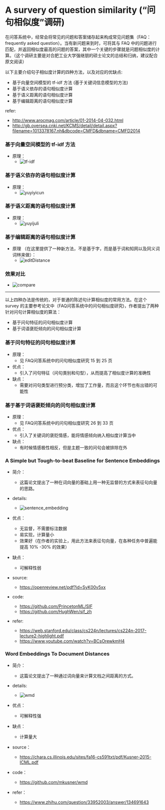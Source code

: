 # A survery of question similarity (“问句相似度”调研)

在问答系统中，经常会将常见的问题和答案储存起来构成常见问题集（FAQ：frequently asked question）。当有新问题来到时，可将其与 FAQ 中的问题进行匹配，并返回相似度最高的问题的答案，其中一个关键的步骤就是问题相似度的计算。（这个调研主要是对合肥工业大学强继朋的硕士论文的总结和归纳，建议配合原文阅读）

以下主要介绍句子相似度计算的四种方法，以及对应的优缺点:  
- 基于向量空间模型的 tf-idf 方法 (基于关键词信息模型的方法)
- 基于语义依存的语句相似度计算
- 基于语义距离的语句相似度计算
- 基于编辑距离的语句相似度计算

refer:
- http://www.arocmag.com/article/01-2014-04-032.html
- http://gb.oversea.cnki.net/KCMS/detail/detail.aspx?filename=1013378167.nh&dbcode=CMFD&dbname=CMFD2014

### 基于向量空间模型的 tf-idf 方法
- 原理：  
    - ![tf-idf](./img/tf-idf.png)


### 基于语义依存的语句相似度计算
- 原理：
    - ![yuyiyicun](./img/yuyiyicun.png)

### 基于语义距离的语句相似度计算
- 原理：
    - ![yuyijuli](./img/yuyijuli.png)

### 基于编辑距离的语句相似度计算
- 原理 （在这里提供了一种新方法，不是基于字，而是基于词和知网以及同义词词林来做）：
    - ![editDistance](./img/editDistance.png)

### 效果对比
- ![compare](./img/compare.png)

---
以上四种办法是传统的，对于普通的陈述句计算相似度的常用方法。在这个 survey 的主要参考论文中（FAQ问答系统中的问句相似度研究)，作者提出了两种针对问句计算相似度的算法：

- 基于问句特征的问句相似度计算
- 基于词语褒贬倾向的问句相似度计算  

### 基于问句特征的问句相似度计算
- 原理：  
    - 见 FAQ问答系统中的问句相似度研究 15 到 25 页
- 优点：
    - 引入了问句特征（问句类别和句型），从而提高了相似度计算的准确性
- 缺点：
    - 需要对问句类型进行预分类，增加了工作量，而且这个环节也有出错的可能性


### 基于基于词语褒贬倾向的问句相似度计算
- 原理： 
    - 见 FAQ问答系统中的问句相似度研究 26 到 33 页
- 优点：
    - 引入了关键词的褒贬情感，能将情感倾向纳入相似度计算当中
- 缺点：
    - 有时候情感极性相反，但是主题一致的问句会被排除在外

### A Simple but Tough-to-beat Baseline for Sentence Embeddings
- 简介：  
    - 这篇论文提出了一种在词向量的基础上用一种无监督的方式来表征句向量的思路。
- details:
    - ![sentence_embedding](./img/sentence_embedding.png)
- 优点：  
    - 无监督，不需要标注数据
    - 易实现，计算量小
    - 效果好（在作者的实验上，用此方法来表征句向量，在各种任务中普遍能提高 10% -30% 的效果）
- 缺点：
    - 可解释性弱
- source:  
    - https://openreview.net/pdf?id=SyK00v5xx

- code:  
    - https://github.com/PrincetonML/SIF
    - https://github.com/HughWen/sif_zh
- refer:  
    - https://web.stanford.edu/class/cs224n/lectures/cs224n-2017-lecture2-highlight.pdf
    - https://www.youtube.com/watch?v=BCsOrewkmH4


### Word Embeddings To Document Distances
- 简介：  
    - 这篇论文提出了一种通过词向量来计算文档之间距离的方式。

- details:
    - ![wmd](./img/wmd.png)

- 优点：
    - 可解释性强
- 缺点：
    - 计算量大

- source：
    - https://chara.cs.illinois.edu/sites/fa16-cs591txt/pdf/Kusner-2015-ICML.pdf

- code：  
    - https://github.com/mkusner/wmd

- refer：
    - https://www.zhihu.com/question/33952003/answer/134691643